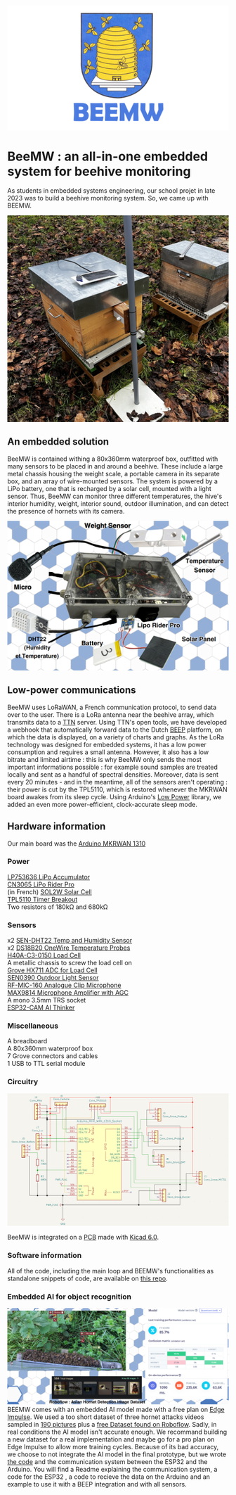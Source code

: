![Logo BEEMW](https://raw.githubusercontent.com/Perigorac/perigorac.github.io/main/BEEMW/ressources/Logo_Rich.png)
# BeeMW : an all-in-one embedded system for beehive monitoring

As students in embedded systems engineering, our school projet in late 2023 was to build a beehive monitoring system.  So, we came up with BEEMW.

![BEEMW_Hive](https://raw.githubusercontent.com/Perigorac/perigorac.github.io/main/BEEMW/ressources/BEEMW_Hive.png)

## An embedded solution

BeeMW is contained withing a 80x360mm waterproof box, outfitted with many sensors to be placed in and around a beehive. These include a large metal chassis housing the weight scale, a portable camera in its separate box, and an array of wire-mounted sensors. The system is powered by a LiPo battery, one that is recharged by a solar cell, mounted with a light sensor. Thus, BeeMW can monitor three different temperatures, the hive's interior humidity, weight, interior sound, outdoor illumination, and can detect the presence of hornets with its camera.


![BEEMW_Box](https://raw.githubusercontent.com/Perigorac/perigorac.github.io/main/BEEMW/ressources/BEEMW_Box.png)

## Low-power communications

BeeMW uses LoRaWAN, a French communication protocol, to send data over to the user. There is a LoRa antenna near the beehive array, which transmits data to a [TTN](https://www.thethingsnetwork.org/) server. Using TTN's open tools, we have developed a webhook that automatically forward data to the Dutch [BEEP](https://beep.nl/) platform, on which the data is displayed, on a variety of charts and graphs.
As the LoRa technology was designed for embedded systems, it has a low power consumption and requires a small antenna. However, it also has a low bitrate and limited airtime : this is why BeeMW only sends the most important informations possible : for example sound samples are treated locally and sent as a handful of spectral densities. Moreover, data is sent every 20 minutes - and in the meantime, all of the sensors aren't operating : their power is cut by the TPL5110, which is restored whenever the MKRWAN board awakes from its sleep cycle. Using Arduino's [Low Power](https://github.com/arduino-libraries/ArduinoLowPower) library, we added an even more power-efficient, clock-accurate sleep mode.

## Hardware information

Our main board was the [Arduino MKRWAN 1310](https://docs.arduino.cc/hardware/mkr-wan-1310/)
### Power
[LP753636 LiPo Accumulator](https://www.tme.eu/en/details/accu-lp753636_cl/rechargeable-batteries/cellevia-batteries/)  
[CN3065 LiPo Rider Pro](https://www.seeedstudio.com/LiPo-Rider-Pro.html)  
(in French) [SOL2W Solar Cell](https://www.gotronic.fr/art-cellule-solaire-sol2w-18995.htm)  
[TPL5110 Timer Breakout](https://www.adafruit.com/product/3435)  
Two resistors of 180kΩ and 680kΩ  
### Sensors
x2 [SEN-DHT22 Temp and Humidity Sensor](https://joy-it.net/en/products/SEN-DHT22)  
x2 [DS18B20 OneWire Temperature Probes](https://www.analog.com/en/products/ds18b20.html)  
[H40A-C3-0150 Load Cell](https://www.bosche.eu/en/scale-components/load-cells/single-point-load-cell/single-point-load-cell-h40a)  
A metallic chassis to screw the load cell on  
[Grove HX711 ADC for Load Cell](https://www.seeedstudio.com/Grove-ADC-for-Load-Cell-HX711-p-4361.html)  
[SEN0390 Outdoor Light Sensor](https://wiki.dfrobot.com/Ambient_Light_Sensor_0_200klx_SKU_SEN0390)  
[RF-MIC-160 Analogue Clip Microphone](https://www.conrad.com/en/p/renkforce-rf-mic-160-clip-speech-microphone-transfer-type-details-analogue-incl-clip-2332132.html)  
[MAX9814 Microphone Amplifier with AGC](https://www.adafruit.com/product/1713)  
A mono 3.5mm TRS socket  
[ESP32-CAM AI Thinker](https://docs.ai-thinker.com/en/esp32-cam)  
### Miscellaneous
A breadboard  
A 80x360mm waterproof box  
7 Grove connectors and cables  
1 USB to TTL serial module
### Circuitry
![BEEMW_PCB](https://raw.githubusercontent.com/Perigorac/perigorac.github.io/main/BEEMW/ressources/BEEMW_PCB.png)


BeeMW is integrated on a [PCB](./bmw_pcb.cad) made with [Kicad 6.0](https://www.kicad.org/).  

### Software information

All of the code, including the main loop and BEEMW's functionalities as standalone snippets of code, are available on [this repo](https://github.com/MathisVermeren/Open-Ruche-Project-SE-Polytech2023).

### Embedded AI for object recognition

![BEEMW Embedded AI](https://raw.githubusercontent.com/Perigorac/perigorac.github.io/main/BEEMW/ressources/BEEMW_EdgeImpulse.png)
BEEMW comes with an embedded AI model made with a free plan on [Edge Impulse](https://edgeimpulse.com/). We used a too short dataset of three hornet attacks videos sampled in [190 pictures](https://photos.google.com/share/AF1QipNH1SHzrcbiPGDbbbSlf3vAYlcvsxEYMmPv_WKn9kv4QbVlJMErp1ut0Bl4b8iTBg?pli=1&key=Uno2Tlo1VExzSWwyTDFfSDJNSzZoY01VSGxLQ1Zn) plus a [free Dataset found on Roboflow](https://universe.roboflow.com/use-case-asian-hornet-detection/asian-hornet-detection-a6ael/dataset/2).
Sadly, in real conditions the AI model isn't accurate enough. We recommand building a new dataset for a real implementation and maybe go for a pro plan on Edge Impulse to allow more training cycles.
Because of its bad accuracy, we choose to not integrate the AI model in the final prototype, but we wrote [the code](https://github.com/MathisVermeren/Open-Ruche-Project-SE-Polytech2023/tree/master/camera/Final) and the communication system between the ESP32 and the Arduino. You will find a Readme explaining the communication system, a code for the ESP32 , a code to recieve the data on the Arduino and an example to use it with a BEEP integration and with all sensors.

